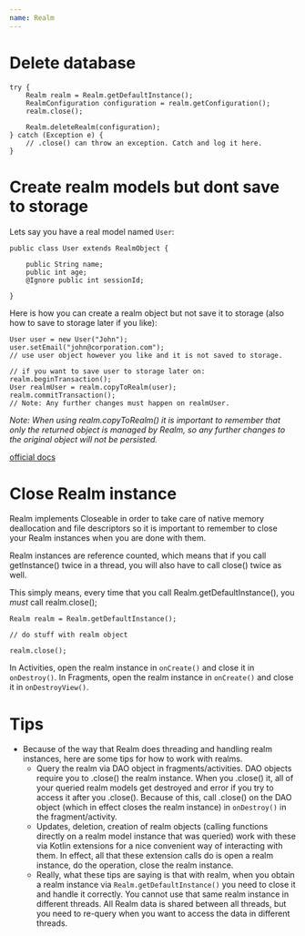 ```yaml
---
name: Realm
---
```


# Delete database

```
try {
    Realm realm = Realm.getDefaultInstance();
    RealmConfiguration configuration = realm.getConfiguration();
    realm.close();

    Realm.deleteRealm(configuration);
} catch (Exception e) {
    // .close() can throw an exception. Catch and log it here.
}
```

# Create realm models but dont save to storage

Lets say you have a real model named `User`:

```
public class User extends RealmObject {

    public String name;
    public int age;
    @Ignore public int sessionId;

}
```

Here is how you can create a realm object but not save it to storage (also how to save to storage later if you like):

```
User user = new User("John");
user.setEmail("john@corporation.com");
// use user object however you like and it is not saved to storage.

// if you want to save user to storage later on:
realm.beginTransaction();
User realmUser = realm.copyToRealm(user);
realm.commitTransaction();
// Note: Any further changes must happen on realmUser.
```

*Note: When using realm.copyToRealm() it is important to remember that only the returned object is managed by Realm, so any further changes to the original object will not be persisted.*

[official docs](https://realm.io/docs/java/latest/#creating-objects)

# Close Realm instance

Realm implements Closeable in order to take care of native memory deallocation and file descriptors so it is important to remember to close your Realm instances when you are done with them.

Realm instances are reference counted, which means that if you call getInstance() twice in a thread, you will also have to call close() twice as well.

This simply means, every time that you call Realm.getDefaultInstance(), you *must* call realm.close();

```
Realm realm = Realm.getDefaultInstance();

// do stuff with realm object

realm.close();
```

In Activities, open the realm instance in `onCreate()` and close it in `onDestroy()`.
In Fragments, open the realm instance in `onCreate()` and close it in `onDestroyView()`.

# Tips

* Because of the way that Realm does threading and handling realm instances, here are some tips for how to work with realms.
  * Query the realm via DAO object in fragments/activities. DAO objects require you to .close() the realm instance. When you .close() it, all of your queried realm models get destroyed and error if you try to access it after you .close(). Because of this, call .close() on the DAO object (which in effect closes the realm instance) in `onDestroy()` in the fragment/activity.
  * Updates, deletion, creation of realm objects (calling functions directly on a realm model instance that was queried) work with these via Kotlin extensions for a nice convenient way of interacting with them. In effect, all that these extension calls do is open a realm instance, do the operation, close the realm instance.
  * Really, what these tips are saying is that with realm, when you obtain a realm instance via `Realm.getDefaultInstance()` you need to close it and handle it correctly. You cannot use that same realm instance in different threads. All Realm data is shared between all threads, but you need to re-query when you want to access the data in different threads.
